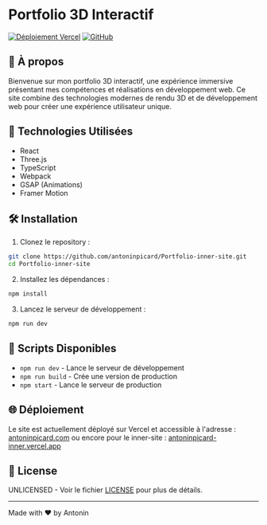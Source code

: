 # Portfolio 3D Interactif

[![Déploiement Vercel](https://img.shields.io/badge/Vercel-Live%20Demo-black?style=for-the-badge&logo=vercel)](https://antoninpicard.com)
[![GitHub](https://img.shields.io/badge/GitHub-Repo-black?style=for-the-badge&logo=github)](https://github.com/antoninpicard/Portfolio-inner-site)

## 🎨 À propos
Bienvenue sur mon portfolio 3D interactif, une expérience immersive présentant mes compétences et réalisations en développement web. Ce site combine des technologies modernes de rendu 3D et de développement web pour créer une expérience utilisateur unique.

## 🚀 Technologies Utilisées
- React
- Three.js
- TypeScript
- Webpack
- GSAP (Animations)
- Framer Motion

## 🛠️ Installation

1. Clonez le repository :
```bash
git clone https://github.com/antoninpicard/Portfolio-inner-site.git
cd Portfolio-inner-site
```

2. Installez les dépendances :
```bash
npm install
```

3. Lancez le serveur de développement :
```bash
npm run dev
```

## 🔧 Scripts Disponibles
- `npm run dev` - Lance le serveur de développement
- `npm run build` - Crée une version de production
- `npm start` - Lance le serveur de production

## 🌐 Déploiement
Le site est actuellement déployé sur Vercel et accessible à l'adresse :
[antoninpicard.com](https://antoninpicard.com)
ou encore pour le inner-site :
[antoninpicard-inner.vercel.app](https://antoninpicard-inner.vercel.app)

## 📝 License
UNLICENSED - Voir le fichier [LICENSE](LICENSE) pour plus de détails.

---
Made with ❤️ by Antonin

